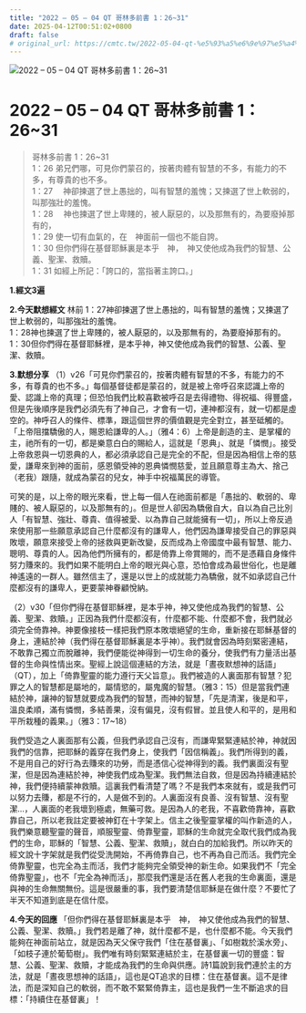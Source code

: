 ```yaml
---
title: "2022 – 05 – 04 QT 哥林多前書 1：26~31"
date: 2025-04-12T00:51:02+0800
draft: false
# original_url: https://cmtc.tw/2022-05-04-qt-%e5%93%a5%e6%9e%97%e5%a4%9a%e5%89%8d%e6%9b%b8-1%ef%bc%9a2631
---
```


![2022 – 05 – 04 QT  哥林多前書 1：26\~31](/images/qt.jpg   "2022 – 05 – 04 QT  哥林多前書 1：26\~31")

# 2022 – 05 – 04 QT 哥林多前書 1：26\~31

> 哥林多前書 1：26\~31  
> 1：26 弟兄們哪，可見你們蒙召的，按著肉體有智慧的不多，有能力的不多，有尊貴的也不多。  
> 1：27 　神卻揀選了世上愚拙的，叫有智慧的羞愧；又揀選了世上軟弱的，叫那強壯的羞愧。  
> 1：28 　神也揀選了世上卑賤的，被人厭惡的，以及那無有的，為要廢掉那有的，  
> 1：29 使一切有血氣的，在　神面前一個也不能自誇。  
> 1：30 但你們得在基督耶穌裏是本乎　神，　神又使他成為我們的智慧、公義、聖潔、救贖。  
> 1：31 如經上所記：「誇口的，當指著主誇口。」

**1.經文3遍**

**2.今天默想經文**
林前 1：27神卻揀選了世上愚拙的，叫有智慧的羞愧；又揀選了世上軟弱的，叫那強壯的羞愧。  
1：28神也揀選了世上卑賤的，被人厭惡的，以及那無有的，為要廢掉那有的。  
1：30但你們得在基督耶穌裡，是本乎神，神又使他成為我們的智慧、公義、聖潔、救贖。

**3.默想分享**
（1）v26「可見你們蒙召的，按著肉體有智慧的不多，有能力的不多，有尊貴的也不多。」每個基督徒都是蒙召的，就是被上帝呼召來認識上帝的愛、認識上帝的真理；但恐怕我們比較喜歡被呼召是去得禮物、得祝福、得豐盛，但是先後順序是我們必須先有了神自己，才會有一切，連神都沒有，就一切都是虛空的。神呼召人的條件、標準，跟這個世界的價值觀是完全對立，甚至砥觸的。「上帝阻擋驕傲的人，賜恩給謙卑的人。」（雅4：6）上帝是創造的主、是掌權的主，祂所有的一切，都是樂意白白的賜給人，這就是「恩典」、就是「憐憫」。接受上帝救恩與一切恩典的人，都必須承認自己是完全的不配，但是因為相信上帝的慈愛，謙卑來到神的面前，感恩領受神的恩典憐憫慈愛，並且願意尊主為大、捨己（老我）跟隨，就成為蒙召的兒女，神手中祝福萬民的導管。

可笑的是，以上帝的眼光來看，世上每一個人在祂面前都是「愚拙的、軟弱的、卑賤的、被人厭惡的，以及那無有的」。但是世人卻因為驕傲自大，自以為自己比別人「有智慧、強壯、尊貴、值得被愛、以為靠自己就能擁有一切」，所以上帝反過來使用那一些願意承認自己什麼都沒有的謙卑人，他們因為謙卑接受自己的罪惡與敗壞，願意來接受上帝的拯救與更新改變，反而成為上帝國度中最有智慧、能力、聰明、尊貴的人。因為他們所擁有的，都是倚靠上帝賞賜的，而不是憑藉自身條件努力賺來的。我們如果不能明白上帝的眼光與心意，恐怕會成為最世俗化，也是離神遙遠的一群人。雖然信主了，還是以世上的成就能力為驕傲，就不如承認自己什麼都沒有的謙卑人，更要蒙神眷顧悅納。

（2）v30「但你們得在基督耶穌裡，是本乎神，神又使他成為我們的智慧、公義、聖潔、救贖。」正因為我們什麼都沒有，什麼都不能、什麼都不會，我們就必須完全倚靠神。神要像接枝一樣把我們原本敗壞絕望的生命，重新接在耶穌基督的身上，連結於神（我們得在基督耶穌裏是本乎神）。我們就會因為時刻緊密連結，不敢靠己獨立而脫離神，我們便能從神得到一切生命的養分，使我們有力量活出基督的生命與性情出來。聖經上說這個連結的方法，就是「晝夜默想神的話語」（QT），加上「倚靠聖靈的能力遵行天父旨意」。我們被造的人裏面那有智慧？犯罪之人的智慧都是屬地的，屬情慾的，屬鬼魔的智慧。（雅3：15）但是當我們連結於神，讓神的智慧就要成為我們的智慧，而神的智慧，「先是清潔，後是和平，溫良柔順，滿有憐憫，多結善果，沒有偏見，沒有假冒。並且使人和平的，是用和平所栽種的義果。」（雅3：17\~18）

我們受造之人裏面那有公義，但我們承認自己沒有，而謙卑緊緊連結於神，神就因我們的信靠，把耶穌的義穿在我們身上，使我們「因信稱義」。我們所得到的義，不是用自己的好行為去賺來的功勞，而是憑信心從神得到的義。我們裏面沒有聖潔，但是因為連結於神，神使我們成為聖潔。我們無法自救，但是因為持續連結於神，我們便持續蒙神救贖。這裏我們看清楚了嗎？不是我們本來就有，或是我們可以努力去賺，都是不行的，人是做不到的。人裏面沒有良善、沒有智慧、沒有聖潔…，人裏面的老我壞到極處，無藥可救。是因為人的老我，不喜歡倚靠神，喜歡靠自己，所以老我註定要被神釘在十字架上。信主之後聖靈掌權的叫作新造的人，我們樂意聽聖靈的聲音，順服聖靈、倚靠聖靈，耶穌的生命就完全取代我們成為我們的生命，耶穌的「智慧、公義、聖潔、救贖」，就白白的加給我們。所以昨天的經文說十字架就是我們從受洗開始，不再倚靠自己，也不再為自己而活。我們完全倚靠聖靈，也完全為主而活，我們才能夠完全領受神的新生命。如果我們不「完全倚靠聖靈」，也不「完全為神而活」，那麼我們還是活在舊人老我的生命裏面，還是與神的生命無關無份。這是很嚴重的事，我們要清楚信耶穌是在做什麼？不要忙了半天不知道到底是在信什麼。

**4.今天的回應**
「但你們得在基督耶穌裏是本乎　神，　神又使他成為我們的智慧、公義、聖潔、救贖。」我們若是離了神，就什麼都不是，也什麼都不能。今天我們能夠在神面前站立，就是因為天父保守我們「住在基督裏」、「如樹栽於溪水旁」、「如枝子連於葡萄樹」。我們唯有時刻緊緊連結於主，在基督裏一切的豐盛：智慧、公義、聖潔、救贖，才能成為我們的生命與供應。詩1篇說到我們連於主的方法，就是「晝夜思想神的話語」，這也是QT追求的目標：住在基督裏。這不是律法，而是深知自己的軟弱，而不敢不緊緊倚靠主，這也是我們一生不斷追求的目標：「持續住在基督裏」！
